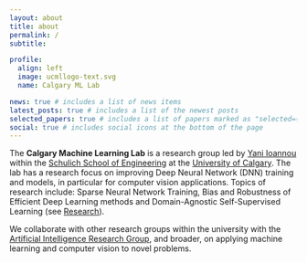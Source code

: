 ```yaml
---
layout: about
title: about
permalink: /
subtitle:

profile:
  align: left
  image: ucmllogo-text.svg
  name: Calgary ML Lab

news: true # includes a list of news items
latest_posts: true # includes a list of the newest posts
selected_papers: true # includes a list of papers marked as "selected={true}"
social: true # includes social icons at the bottom of the page
---
```

The **Calgary Machine Learning Lab**
is a research group led by [Yani Ioannou](https://yani.ai) within the [Schulich School of Engineering](https://schulich.ucalgary.ca) at the [University of Calgary](https://www.ucalgary.ca). The lab has a research focus on improving Deep Neural Network (DNN) training and models, in particular for computer vision applications. Topics of research include:
Sparse Neural Network Training, Bias and Robustness of Efficient Deep Learning methods and Domain-Agnostic Self-Supervised Learning (see [Research](projects)).

We collaborate with other research groups within the university with the [Artificial Intelligence Research Group](https://www.calgaryai.org), and broader, on applying machine learning and computer vision to novel problems.

